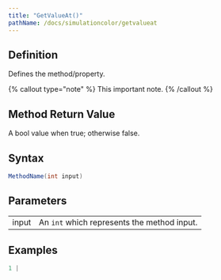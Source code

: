 ```yaml
---
title: "GetValueAt()"
pathName: /docs/simulationcolor/getvalueat
---
```


## Definition

Defines the method/property.

{% callout type="note" %}
This important note.
{% /callout %}

## Method Return Value

A bool value when true; otherwise false.

## Syntax

```csharp
MethodName(int input)
```

## Parameters

|  |  |
| --- | --- |
| input | An `int` which represents the method input. |

## Examples

```csharp
1 |
```

